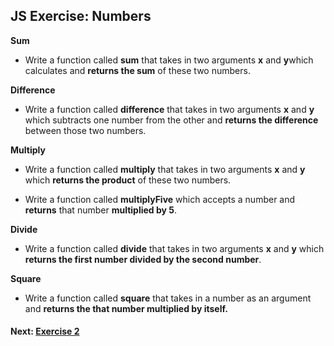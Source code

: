 ## JS Exercise: Numbers

**Sum**

* Write  a function called **sum** that takes in two arguments **x** and **y**which calculates  and **returns the sum** of these two numbers. 

**Difference**

* Write a function called **difference** that takes in two arguments **x** and **y** which subtracts one number from the other and **returns the difference** between those two numbers. 


**Multiply** 


* Write  a function called **multiply** that takes in two arguments **x** and **y** which **returns the product** of these two numbers.



* Write  a function called **multiplyFive** which accepts a number and **returns** that number **multiplied by 5**. 


**Divide** 

* Write  a function called **divide** that takes in two arguments **x** and **y** which **returns the first number divided by the second number**. 


**Square**

* Write a function called **square** that takes in a number as an argument and **returns the that number multiplied by itself.**  


#### Next: [Exercise 2](https://github.com/HarlemBusinessAlliance/WebDevelopmentSquad/blob/master/breakdown_javascript_pt2/exercise2.md)
